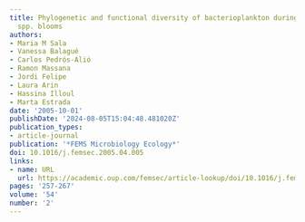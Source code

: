 ```yaml
---
title: Phylogenetic and functional diversity of bacterioplankton during Alexandrium
  spp. blooms
authors:
- Maria M Sala
- Vanessa Balagué
- Carlos Pedrós-Alió
- Ramon Massana
- Jordi Felipe
- Laura Arin
- Hassina Illoul
- Marta Estrada
date: '2005-10-01'
publishDate: '2024-08-05T15:04:48.481020Z'
publication_types:
- article-journal
publication: '*FEMS Microbiology Ecology*'
doi: 10.1016/j.femsec.2005.04.005
links:
- name: URL
  url: https://academic.oup.com/femsec/article-lookup/doi/10.1016/j.femsec.2005.04.005
pages: '257-267'
volume: '54'
number: '2'
---
```

